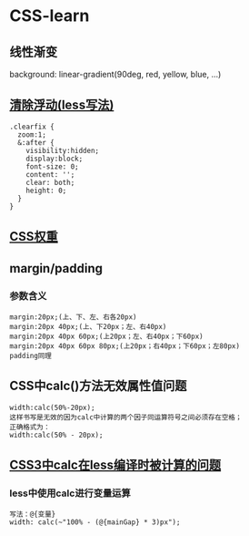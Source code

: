 # CSS-learn
## 线性渐变
background: linear-gradient(90deg, red, yellow, blue, ...)
## [清除浮动(less写法)](http://blog.sina.com.cn/s/blog_60b35e830101c1r8.html)
```
.clearfix {
  zoom:1;
  &:after {
    visibility:hidden;
    display:block;
    font-size: 0;
    content: '';
    clear: both;
    height: 0;
  }
}
```
## [CSS权重](https://www.jianshu.com/p/983ff63adaa6)
## margin/padding
### 参数含义
```
margin:20px;(上、下、左、右各20px)
margin:20px 40px;(上、下20px；左、右40px)
margin:20px 40px 60px;(上20px；左、右40px；下60px)
margin:20px 40px 60px 80px;(上20px；右40px；下60px；左80px)
padding同理
```
## CSS中calc()方法无效属性值问题
```
width:calc(50%-20px);
这样书写是无效的因为calc中计算的两个因子同运算符号之间必须存在空格；
正确格式为：
width:calc(50% - 20px);
```
## [CSS3中calc在less编译时被计算的问题](https://blog.csdn.net/playboyanta123/article/details/50408335)
### less中使用calc进行变量运算
```
写法：@{变量}
width: calc(~"100% - (@{mainGap} * 3)px");
```
